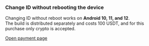 ### Change ID without rebooting the device
Changing ID without reboot works on **Android 10, 11, and 12**. \
The build is distributed separately and costs 100 USDT, and for this purchase only crypto is accepted. 

[Open payment page](https://bit.ly/idchangercrypto)

